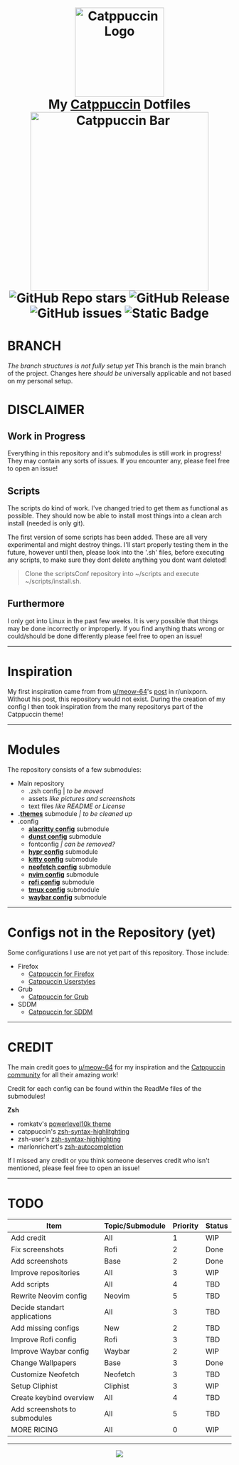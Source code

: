 
  <div align='center'>
  <h1>
    <div>
      <img src='https://github.com/DefinitelyNotSimon13/Catppuccin-Dotfiles/blob/main/assets/catppuccinCat.png'  alt='Catppuccin Logo' width=200>
    </div>
    <div>
      My <a href=https://github.com/catppuccin/catppuccin>Catppuccin<a> Dotfiles
    </div>
    <div>
      <img src='https://github.com/DefinitelyNotSimon13/Catppuccin-Dotfiles/blob/main/assets/catppuccinBar.png' alt='Catppuccin Bar' width=400>
    </div>
    <div>
      <img alt="GitHub Repo stars" src="https://img.shields.io/github/stars/DefinitelyNotSimon13/Catppuccin-Dotfiles?style=flat-square&label=STARS&labelColor=585b70&color=fab387">
      <img alt="GitHub Release" src="https://img.shields.io/github/v/release/DefinitelyNotSimon13/Catppuccin-Dotfiles?include_prereleases&display_name=tag&style=flat-square&label=RELEASES&labelColor=585b70&color=94e2d5">
      <img alt="GitHub issues" src="https://img.shields.io/github/issues/DefinitelyNotSimon13/Catppuccin-Dotfiles?style=flat-square&label=ISSUES&labelColor=585b70&color=f38ba8">
      <img alt="Static Badge" src="https://img.shields.io/badge/LICENSE-MIT-BLUE?style=flat-square&labelColor=585b70&color=89dceb">
    </div>
  </h1>
</div>

# BRANCH
*The branch structures is not fully setup yet*
This branch is the main branch of the project. Changes here *should be* universally applicable and not based on my personal setup.  

# DISCLAIMER 
## Work in Progress
Everything in this repository and it's submodules is still work in progress! They may contain any sorts of issues. If you encounter any, please feel free to open an issue!
## Scripts
The scripts do kind of work. I've changed tried to get them as functional as possible. They should now be able to install most things into a clean arch install (needed is only git).

The first version of some scripts has been added. These are all very experimental and might destroy things. I'll start properly testing them in the future, however until then, please look into the '.sh' files, before executing any scripts, to make sure they dont delete anything you dont want deleted!

> Clone the scriptsConf repository into ~/scripts and execute ~/scripts/install.sh.

## Furthermore
I only got into Linux in the past few weeks. It is very possible that things may be done incorrectly or improperly. 
If you find anything thats wrong or could/should be done differently please feel free to open an issue!

<hr>

# Inspiration
My first inspiration came from from [u/meow-64](https://www.reddit.com/user/meow-64)'s [post](https://www.reddit.com/r/unixporn/comments/ykt6z1/hyprland_catppuccin_with_hyprland) in r/unixporn.
Without his post, this repository would not exist. During the creation of my config I then took inspiration from the many repositorys part of the Catppuccin theme!

<hr>

# Modules
The repository consists of a few submodules:
- Main repository
  - .zsh config | *to be moved*
  - assets *like pictures and screenshots*
  - text files *like README or License*
-  **.[themes](https://github.com/DefinitelyNotSimon13/.themes/tree/main)** submodule *| to be cleaned up*
- .config
	- **[alacritty config](https://github.com/DefinitelyNotSimon13/alacrittyConf/tree/main)** submodule
	- **[dunst config](https://github.com/DefinitelyNotSimon13/dunstConf/tree/main)** submodule
	-  fontconfig *| can be removed?*
	- **[hypr config](https://github.com/DefinitelyNotSimon13/hyprlandConf/tree/main)** submodule
	- **[kitty config](https://github.com/DefinitelyNotSimon13/kittyConf/tree/main)** submodule
	- **[neofetch config](https://github.com/DefinitelyNotSimon13/neofetchConf/tree/main)** submodule
	- **[nvim config](https://github.com/DefinitelyNotSimon13/nvimConf/tree/main)** submodule
	- **[rofi config](https://github.com/DefinitelyNotSimon13/rofiConf/tree/main)** submodule
	- **[tmux config](https://github.com/DefinitelyNotSimon13/tmuxConf/tree/08832bee2da029622fadc62de72e83bd19ea6ee0)** submodule
	- **[waybar config](https://github.com/DefinitelyNotSimon13/waybarConf/tree/aaf33a147c2e2b016f076666b4a0042d97b0bb96)** submodule

 <hr>

# Configs not in the Repository (yet)
Some configurations I use are not yet part of this repository. Those include:
- Firefox
	- [Catppuccin for Firefox](https://github.com/catppuccin/firefox)
	- [Catppuccin Userstyles](https://github.com/catppuccin/userstyles)
- Grub
	- [Catppuccin for Grub](https://github.com/catppuccin/grub)
- SDDM
	- [Catppuccin for SDDM](https://github.com/catppuccin/sddm)

<hr>

# CREDIT
The main credit  goes to [u/meow-64](https://www.reddit.com/user/meow-64) for my inspiration and the [Catppuccin community](https://github.com/catppuccin/) for all their amazing work!

Credit for each config can be found within the ReadMe files of the submodules!

 **Zsh**
- romkatv's [powerlevel10k theme](https://github.com/romkatv/powerlevel10k)
- catppuccin's [zsh-syntax-highlitghting](https://github.com/catppuccin/zsh-syntax-highlighting)
- zsh-user's [zsh-syntax-highlighting](https://github.com/zsh-users/zsh-syntax-highlighting)
- marlonrichert's [zsh-autocompletion ](https://github.com/marlonrichert/zsh-autocomplete)

If I missed any credit or you think someone deserves credit who isn't mentioned, please feel free to open an issue!

<hr>

# TODO
|Item	| Topic/Submodule  | Priority | Status|
|--|--|--|--|
|Add credit	| All	| 1 |WIP|
|Fix screenshots	|Rofi	|2 	|Done |
|	Add screenshots|Base	|2	|Done|
|Improve repositories	|All	|3	|WIP |
|Add scripts	|All	|4	| TBD |
|Rewrite Neovim config	|Neovim	|5	|TBD |
|Decide standart applications	|All	|3	|TBD |
|Add missing configs|New|2|TBD| 
|Improve Rofi config|Rofi|3|TBD|
|Improve Waybar config|Waybar|2|WIP|
|Change Wallpapers|Base|3|Done|
|Customize Neofetch|Neofetch|3|TBD|
|Setup Cliphist|Cliphist|3|WIP|
|Create keybind overview|All|4|TBD|
|Add screenshots to submodules|All|5|TBD
|MORE RICING|All|0|WIP|

<hr>

<p align="center"><img src="https://raw.githubusercontent.com/catppuccin/catppuccin/main/assets/footers/gray0_ctp_on_line.svg?sanitize=true" /></p>

